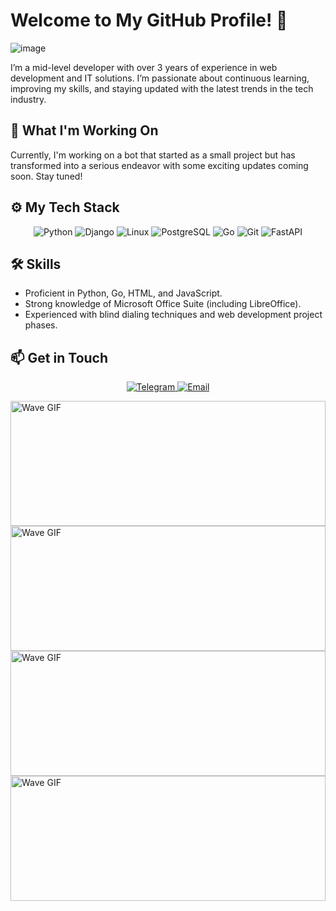 # Welcome to My GitHub Profile! 👋
 ![image](https://media0.giphy.com/media/heIX5HfWgEYlW/giphy.gif?cid=ecf05e47kpkt79xfavubguwomgv445c6f0ei57si5hm8qj98&rid=giphy.gif&ct=g)<br>


I’m a mid-level developer with over 3 years of experience in web development and IT solutions. I’m passionate about continuous learning, improving my skills, and staying updated with the latest trends in the tech industry.

## 🚀 What I'm Working On
Currently, I'm working on a bot that started as a small project but has transformed into a serious endeavor with some exciting updates coming soon. Stay tuned!

## ⚙️ My Tech Stack
<p align="center">
  <img src="https://img.shields.io/badge/Python-3776AB?style=for-the-badge&logo=python&logoColor=white" alt="Python" />
  <img src="https://img.shields.io/badge/Django-092E20?style=for-the-badge&logo=django&logoColor=white" alt="Django" />
  <img src="https://img.shields.io/badge/Linux-FCC624?style=for-the-badge&logo=linux&logoColor=black" alt="Linux" />
  <img src="https://img.shields.io/badge/PostgreSQL-316192?style=for-the-badge&logo=postgresql&logoColor=white" alt="PostgreSQL" />
  <img src="https://img.shields.io/badge/Go-00ADD8?style=for-the-badge&logo=go&logoColor=white" alt="Go" />
  <img src="https://img.shields.io/badge/Git-F05032?style=for-the-badge&logo=git&logoColor=white" alt="Git" />
  <img src="https://img.shields.io/badge/FastAPI-009688?style=for-the-badge&logo=fastapi&logoColor=white" alt="FastAPI" />
</p>

## 🛠️ Skills
- Proficient in Python, Go, HTML, and JavaScript.
- Strong knowledge of Microsoft Office Suite (including LibreOffice).
- Experienced with blind dialing techniques and web development project phases.

## 📫 Get in Touch
<p align="center">
  <a href="https://t.me/Staks_sor" target="_blank">
    <img src="https://img.shields.io/badge/Telegram-2CA5E0?style=for-the-badge&logo=telegram&logoColor=white" alt="Telegram"/>
  </a>
  
  <a href="mailto:stas.sor@gmail.com" target="_blank">
    <img src="https://img.shields.io/badge/Email-D14836?style=for-the-badge&logo=gmail&logoColor=white" alt="Email"/>
  </a>
</p>

<img src="https://media.tenor.com/nWx0rD5cDD4AAAAi/ocen.gif" alt="Wave GIF" style="width: 100%; height: 200px;" /><img src="https://media.tenor.com/nWx0rD5cDD4AAAAi/ocen.gif" alt="Wave GIF" style="width: 100%; height: 200px;" /><img src="https://media.tenor.com/nWx0rD5cDD4AAAAi/ocen.gif" alt="Wave GIF" style="width: 100%; height: 200px;" /><img src="https://media.tenor.com/nWx0rD5cDD4AAAAi/ocen.gif" alt="Wave GIF" style="width: 100%; height: 200px;" />




